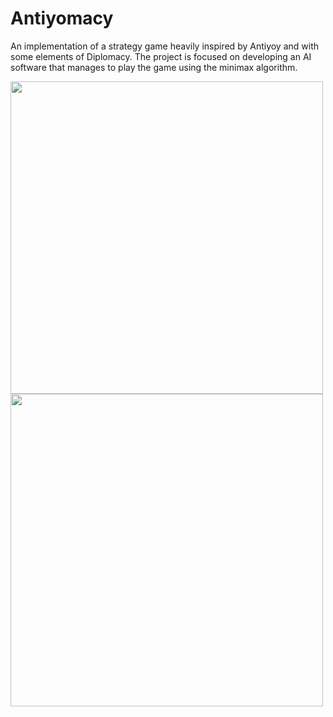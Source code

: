# Antiyomacy
An implementation of a strategy game heavily inspired by Antiyoy and with some elements of Diplomacy. The project is focused on developing an AI software that manages to play the game using the minimax algorithm.

<img src="https://github.com/MrPio/Antiyomacy/assets/22773005/158ca404-f159-4d62-9689-b9e68fd537fa" width="500rem">
<img src="https://github.com/MrPio/Antiyomacy/assets/22773005/3749ea30-a847-4ace-97a6-1beaea5184c6" width="500rem">
